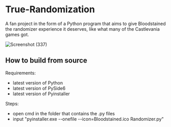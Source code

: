 # True-Randomization

A fan project in the form of a Python program that aims to give Bloodstained the randomizer experience it deserves, like what many of the Castlevania games got.

![Screenshot (337)](https://user-images.githubusercontent.com/56451477/178378598-0cedda11-581d-4a6d-8b33-c9d9e5b0ae52.png)

## How to build from source

Requirements:
* latest version of Python
* latest version of PySide6
* latest version of Pyinstaller

Steps:
* open cmd in the folder that contains the .py files
* input "pyinstaller.exe --onefile --icon=Bloodstained.ico Randomizer.py"
